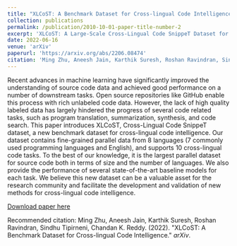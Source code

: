 ```yaml
---
title: "XLCoST: A Benchmark Dataset for Cross-lingual Code Intelligence"
collection: publications
permalink: /publication/2010-10-01-paper-title-number-2
excerpt: 'XLCoST: A Large-Scale Cross-Lingual Code SnippeT Dataset for Cross-Lingual Code Intelligence Tasks.'
date: 2022-06-16
venue: 'arXiv'
paperurl: 'https://arxiv.org/abs/2206.08474'
citation: 'Ming Zhu, Aneesh Jain, Karthik Suresh, Roshan Ravindran, Sindhu Tipirneni, Chandan K. Reddy. (2022). &quot;XLCoST: A Benchmark Dataset for Cross-lingual Code Intelligence.&quot; <i>arXiv</i>.'
---
```

Recent advances in machine learning have significantly improved the understanding of source code data and achieved good performance on a number of downstream tasks. Open source repositories like GitHub enable this process with rich unlabeled code data. However, the lack of high quality labeled data has largely hindered the progress of several code related tasks, such as program translation, summarization, synthesis, and code search. This paper introduces XLCoST, Cross-Lingual Code SnippeT dataset, a new benchmark dataset for cross-lingual code intelligence. Our dataset contains fine-grained parallel data from 8 languages (7 commonly used programming languages and English), and supports 10 cross-lingual code tasks. To the best of our knowledge, it is the largest parallel dataset for source code both in terms of size and the number of languages. We also provide the performance of several state-of-the-art baseline models for each task. We believe this new dataset can be a valuable asset for the research community and facilitate the development and validation of new methods for cross-lingual code intelligence.

[Download paper here](http://aneeshjain.github.io/files/2206_08474.pdf)

Recommended citation: Ming Zhu, Aneesh Jain, Karthik Suresh, Roshan Ravindran, Sindhu Tipirneni, Chandan K. Reddy. (2022). "XLCoST: A Benchmark Dataset for Cross-lingual Code Intelligence." <i>arXiv</i>.